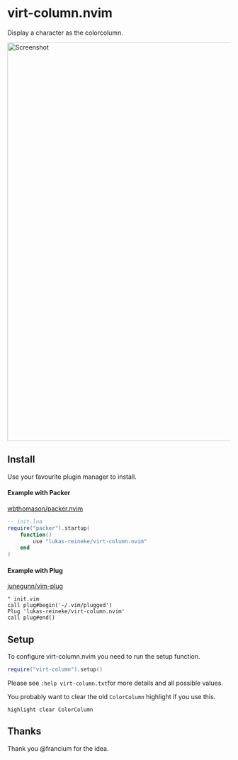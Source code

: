 # virt-column.nvim

Display a character as the colorcolumn.

<img width="900" src="https://user-images.githubusercontent.com/12900252/143544703-d94d6e9e-75f8-407d-976e-0fd5b341d751.png" alt="Screenshot" />

## Install

Use your favourite plugin manager to install.

#### Example with Packer

[wbthomason/packer.nvim](https://github.com/wbthomason/packer.nvim)

```lua
-- init.lua
require("packer").startup(
    function()
        use "lukas-reineke/virt-column.nvim"
    end
)
```

#### Example with Plug

[junegunn/vim-plug](https://github.com/junegunn/vim-plug)

```vim
" init.vim
call plug#begin('~/.vim/plugged')
Plug 'lukas-reineke/virt-column.nvim'
call plug#end()
```

## Setup

To configure virt-column.nvim you need to run the setup function.

```lua
require("virt-column").setup()
```

Please see `:help virt-column.txt`for more details and all possible values.

You probably want to clear the old `ColorColumn` highlight if you use this.

```vim
highlight clear ColorColumn
```

## Thanks

Thank you @francium for the idea.

